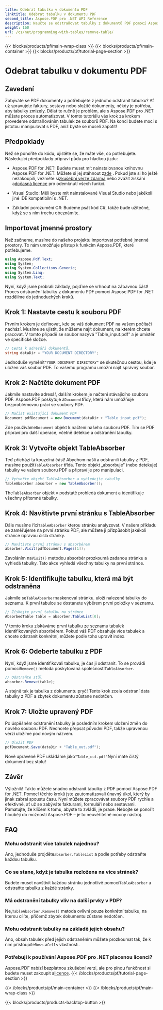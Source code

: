 ```yaml
---
title: Odebrat tabulku v dokumentu PDF
linktitle: Odebrat tabulku v dokumentu PDF
second_title: Aspose.PDF pro .NET API Reference
description: Naučte se odstraňovat tabulky z dokumentů PDF pomocí Aspose.PDF for .NET pomocí podrobného průvodce. Zjednodušte si manipulaci s PDF pomocí tohoto jednoduchého návodu.
weight: 160
url: /cs/net/programming-with-tables/remove-table/
---
```


{{< blocks/products/pf/main-wrap-class >}}
{{< blocks/products/pf/main-container >}}
{{< blocks/products/pf/tutorial-page-section >}}

# Odebrat tabulku v dokumentu PDF

## Zavedení

Zabýváte se PDF dokumenty a potřebujete z jednoho odstranit tabulku? Ať už spravujete faktury, sestavy nebo složité dokumenty, někdy je potřeba, aby tabulky zmizely. Dělat to ručně je problém, ale s Aspose.PDF pro .NET můžete proces automatizovat. V tomto tutoriálu vás krok za krokem provedeme odstraňováním tabulek ze souborů PDF. Na konci budete moci s jistotou manipulovat s PDF, aniž byste se museli zapotit!

## Předpoklady

Než se ponoříte do kódu, ujistěte se, že máte vše, co potřebujete. Následující předpoklady připraví půdu pro hladkou jízdu:

-  Aspose.PDF for .NET: Budete muset mít nainstalovanou knihovnu Aspose.PDF for .NET. Můžete si jej stáhnout z[zde](https://releases.aspose.com/pdf/net/) . Pokud jste si ho ještě nezakoupili, vezměte si[zkušební verze zdarma](https://releases.aspose.com/) nebo zvážit získání a[dočasná licence](https://purchase.aspose.com/temporary-license/) pro odemknutí všech funkcí.
  
- Visual Studio: Měli byste mít nainstalované Visual Studio nebo jakékoli jiné IDE kompatibilní s .NET.
  
- Základní porozumění C#: Budeme psát kód C#, takže bude užitečné, když se s ním trochu obeznámíte.

## Importovat jmenné prostory

Než začneme, musíme do našeho projektu importovat potřebné jmenné prostory. To nám umožňuje přístup k funkcím Aspose.PDF, které potřebujeme.

```csharp
using Aspose.Pdf.Text;
using System;
using System.Collections.Generic;
using System.Linq;
using System.Text;
```

Nyní, když jsme probrali základy, pojďme se vrhnout na zábavnou část! Proces odstranění tabulky z dokumentu PDF pomocí Aspose.PDF for .NET rozdělíme do jednoduchých kroků.

## Krok 1: Nastavte cestu k souboru PDF

Prvním krokem je definovat, kde se váš dokument PDF na vašem počítači nachází. Musíme se ujistit, že můžeme najít dokument, na kterém chcete pracovat. V tomto případě se soubor nazývá "Table_input.pdf" a je umístěn ve specifické složce.

```csharp
// Cesta k adresáři dokumentů.
string dataDir = "YOUR DOCUMENT DIRECTORY";
```

 Jednoduše vyměnit`"YOUR DOCUMENT DIRECTORY"` se skutečnou cestou, kde je uložen váš soubor PDF. To vašemu programu umožní najít správný soubor.

## Krok 2: Načtěte dokument PDF

 Jakmile nastavíte adresář, dalším krokem je načtení stávajícího souboru PDF. Aspose.PDF poskytuje a`Document`třídy, která nám umožňuje bezproblémovou práci se soubory PDF.

```csharp
// Načíst existující dokument PDF
Document pdfDocument = new Document(dataDir + "Table_input.pdf");
```

 Zde používáme`Document` objekt k načtení našeho souboru PDF. Tím se PDF připraví pro další operace, včetně detekce a odstranění tabulky.

## Krok 3: Vytvořte objekt TableAbsorber

 Teď přichází ta kouzelná část! Abychom našli a odstranili tabulky z PDF, musíme použít`TableAbsorber` třída. Tento objekt „absorbuje“ (nebo detekuje) tabulky ve vašem souboru PDF a připraví je pro manipulaci.

```csharp
// Vytvořte objekt TableAbsorber a vyhledejte tabulky
TableAbsorber absorber = new TableAbsorber();
```

 The`TableAbsorber` objekt v podstatě prohledá dokument a identifikuje všechny přítomné tabulky.

## Krok 4: Navštivte první stránku s TableAbsorber

 Dále musíme říci`TableAbsorber` kterou stránku analyzovat. V našem příkladu se zaměřujeme na první stránku PDF, ale můžete ji přizpůsobit jakékoli stránce úpravou čísla stránky.

```csharp
// Navštivte první stránku s absorbérem
absorber.Visit(pdfDocument.Pages[1]);
```

 Zavoláním na`Visit()` metodou absorbér prozkoumá zadanou stránku a vyhledá tabulky. Tato akce vyhledá všechny tabulky na první stránce.

## Krok 5: Identifikujte tabulku, která má být odstraněna

 Jakmile se`TableAbsorber`naskenoval stránku, uloží nalezené tabulky do seznamu. K první tabulce se dostanete výběrem první položky v seznamu.

```csharp
// Získejte první tabulku na stránce
AbsorbedTable table = absorber.TableList[0];
```

V tomto kroku získáváme první tabulku ze seznamu tabulek identifikovaných absorbérem. Pokud váš PDF obsahuje více tabulek a chcete odstranit konkrétní, můžete podle toho upravit index.

## Krok 6: Odeberte tabulku z PDF

 Nyní, když jsme identifikovali tabulku, je čas ji odstranit. To se provádí pomocí`Remove()` metoda poskytovaná společností`TableAbsorber`.

```csharp
// Odstraňte stůl
absorber.Remove(table);
```

A stejně tak je tabulka z dokumentu pryč! Tento krok zcela odstraní data tabulky z PDF a zbytek dokumentu zůstane nedotčen.

## Krok 7: Uložte upravený PDF

Po úspěšném odstranění tabulky je posledním krokem uložení změn do nového souboru PDF. Nechcete přepsat původní PDF, takže upravenou verzi uložíme pod novým názvem.

```csharp
// Uložit PDF
pdfDocument.Save(dataDir + "Table_out.pdf");
```

 Nově upravené PDF ukládáme jako`"Table_out.pdf"`Nyní máte čistý dokument bez stolu!

## Závěr

Výložník! Takto můžete snadno odstranit tabulky z PDF pomocí Aspose.PDF for .NET. Pomocí těchto kroků jste zautomatizovali únavný úkol, který by jinak zabral spoustu času. Nyní můžete zpracovávat soubory PDF rychle a efektivně, ať už se zabýváte fakturami, formuláři nebo sestavami. Pamatujte, že klíčem k tomu, abyste to zvládli, je praxe. Nebojte se ponořit hlouběji do možností Aspose.PDF – je to neuvěřitelně mocný nástroj.

## FAQ

### Mohu odstranit více tabulek najednou?  
 Ano, jednoduše projděte`absorber.TableList` a podle potřeby odstraňte každou tabulku.

### Co se stane, když je tabulka rozložena na více stránek?  
 Budete muset navštívit každou stránku jednotlivě pomocí`TableAbsorber` a odstraňte tabulku z každé stránky.

### Má odstranění tabulky vliv na další prvky v PDF?  
 Ne,`TableAbsorber.Remove()` metoda ovlivní pouze konkrétní tabulku, na kterou cílíte, přičemž zbytek dokumentu zůstane nedotčen.

### Mohu odstranit tabulky na základě jejich obsahu?  
 Ano, obsah tabulek před jejich odstraněním můžete prozkoumat tak, že k nim přistoupíte`Rows` a`Cells` vlastnosti.

### Potřebuji k používání Aspose.PDF pro .NET placenou licenci?  
 Aspose.PDF nabízí bezplatnou zkušební verzi, ale pro plnou funkčnost si budete muset zakoupit a[licence](https://purchase.aspose.com/buy).
{{< /blocks/products/pf/tutorial-page-section >}}

{{< /blocks/products/pf/main-container >}}
{{< /blocks/products/pf/main-wrap-class >}}

{{< blocks/products/products-backtop-button >}}
